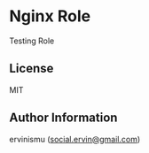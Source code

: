 Nginx Role
=========
Testing Role

License
-------
MIT

Author Information
------------------
ervinismu (social.ervin@gmail.com)

